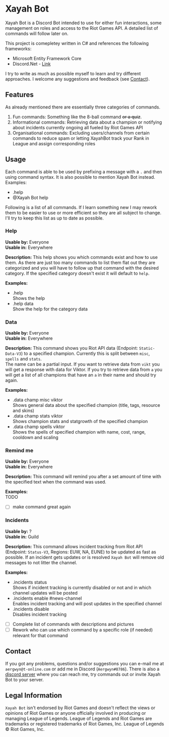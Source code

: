 # Xayah Bot
Xayah Bot is a Discord Bot intended to use for either fun interactions, some management on roles and access to the Riot Games API. A detailed list of commands will follow later on.

This project is comepletey written in C# and references the following frameworks:
- Microsoft Entity Framework Core
- Discord.Net - [Link](https://github.com/RogueException/Discord.Net)

I try to write as much as possible myself to learn and try different approaches. I welcome any suggestions and feedback (see [Contact](https://github.com/Aergwyn/XayahBot/blob/master/README.md#contact)).

## Features
As already mentioned there are essentially three categories of commands.
1. Fun commands: Something like the 8-ball command ~~or a quiz~~.
2. Informational commands: Retrieving data about a champion or notifying about incidents currently ongoing all fueled by Riot Games API
3. Organisational commands: Excluding users/channels from certain commands to reduce spam or letting XayahBot track your Rank in League and assign corresponding roles

## Usage
Each command is able to be used by prefixing a message with a `.` and then using command syntax. It is also possible to mention Xayah Bot instead.  
Examples:  
- .help
- @Xayah Bot help

Following is a list of all commands. If I learn something new I may rework them to be easier to use or more efficient so they are all subject to change. I'll try to keep this list as up to date as possible.

### Help
**Usable by:** Everyone  
**Usable in:** Everywhere  

**Description:** This help shows you which commands exist and how to use them. As there are just too many commands to list them flat out they are categorized and you will have to follow up that command with the desired category. If the specified category doesn't exist it will default to `help`.  

**Examples:**
- .help  
Shows the help
- .help data  
Show the help for the category data

### Data
**Usable by:** Everyone  
**Usable in:** Everywhere  

**Description:** This command shows you Riot API data (Endpoint: `Static-Data-V3`) to a specified champion. Currently this is split between `misc`, `spells` and `stats`.  
The name can be a partial input. If you want to retrieve data from `vikt` you will get a response with data for Viktor. If you try to retrieve data from `a` you will get a list of all champions that have an `a` in their name and should try again.  

**Examples:**
- .data champ misc viktor  
Shows general data about the specified champion (title, tags, resource and skins)
- .data champ stats viktor  
Shows champion stats and statgrowth of the specified champion
- .data champ spells viktor  
Shows the spells of specified champion with name, cost, range, cooldown and scaling

### Remind me
**Usable by:** Everyone  
**Usable in:** Everywhere  

**Description:** This command will remind you after a set amount of time with the specified text when the command was used.  

**Examples:**  
TODO  
- [ ] make command great again

### Incidents
**Usable by:** ?  
**Usable in:** Guild  

**Description:** This command allows incident tracking from Riot API (Endpoint: `Status-V3`, Regions: EUW, NA, EUNE) to be updated as fast as possible. If an incident gets updates or is resolved `Xayah Bot` will remove old messages to not litter the channel.  

**Examples:**
- .incidents status  
Shows if incident tracking is currently disabled or not and in which channel updates will be posted
- .incidents enable #news-channel  
Enables incident tracking and will post updates in the specified channel
- .incidents disable  
Disables incident tracking

  
- [ ] Complete list of commands with descriptions and pictures
- [ ] Rework who can use which command by a specific role (if needed) relevant for that command

## Contact
If you got any problems, questions and/or suggestions you can e-mail me at `aergwyn@t-online.com` or add me in Discord (`Aergwyn#8786`).
There is also a [discord server](https://discord.gg/YhQYAFW) where you can reach me, try commands out or invite Xayah Bot to your server.

## Legal Information
`Xayah Bot` isn't endorsed by Riot Games and doesn't reflect the views or opinions of Riot Games or anyone officially involved in producing or managing League of Legends. League of Legends and Riot Games are trademarks or registered trademarks of Riot Games, Inc. League of Legends © Riot Games, Inc.
